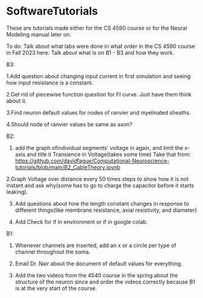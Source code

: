 # SoftwareTutorials
These are tutorials made either for the CS 4590 course or for the Neural Modeling manual later on.

To do:
Talk about what labs were done in what order in the CS 4590 course in Fall 2023 here:
Talk about what is on B1 - B3 and how they work.

B3:

  1.Add question about changing input current in first simulation and seeing how input resistance is a constant.

  2.Get rid of piecewise function question for FI curve. Just have them think about it.

  3.Find neuron default values for nodes of ranvier and myelinated sheaths.

  4.Should node of ranvier values be same as axon?




B2:
  1. add the graph ofindividual segments' voltage in again, and limit the x-axis and title it Transience in Voltage(takes some time) Take that from:
https://github.com/davidfague/Computational-Neuroscience-tutorials/blob/main/B2_CableTheory.ipynb
 
  2.Graph Voltage over distance every 50 times steps to show how it is not instant and ask why(some has to go to charge the capacitor before it starts leaking). 

  3. Add questions about how the length constant changes in response to different things(like membrane resistance, axial resistivity, and diameter)

  4. Add Check for if in environment or if in google colab.

B1:
1. Whenever channels are inserted, add an x or a circle per type of channel throughout the soma.
  
9. Email Dr. Nair about the document of default values for everything.

10. Add the two videos from the 4540 course in the spring about the structure of the neuron since and order the videos correctly because B1 is at the very start of the course.




